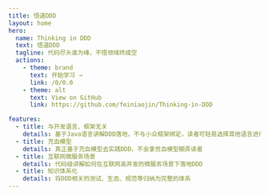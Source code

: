 ```yaml
---
title: 悟道DDD
layout: home
hero:
  name: Thinking in DDD
  text: 悟道DDD
  tagline: 代码尽头谁为峰，不悟领域终成空
  actions:
    - theme: brand
      text: 开始学习 →
      link: /0/0.0
    - theme: alt
      text: View on GitHub
      link: https://github.com/feiniaojin/Thinking-in-DDD

features:
  - title: 与开发语言、框架无关
    details: 基于Java语言讲解DDD落地，不与小众框架绑定，读者可轻易选择其他语言进行实践
  - title: 充血模型
    details: 真正基于充血模型去实践DDD，不会拿贫血模型糊弄读者
  - title: 互联网微服务场景
    details: 代码级讲解如何在互联网高并发的微服务场景下落地DDD
  - title: 知识体系化
    details: 将DDD相关的测试、生态、规范等归纳为完整的体系
---
```


